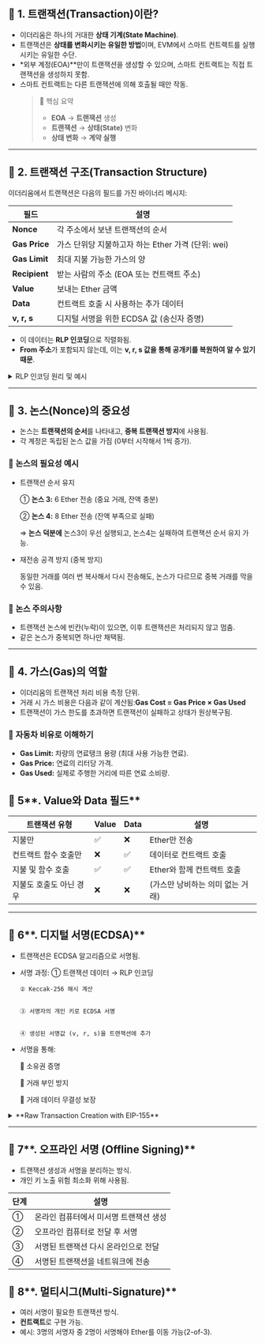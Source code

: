 ## 📌 **1. 트랜잭션(Transaction)이란?**

- 이더리움은 하나의 거대한 **상태 기계(State Machine)**.
- 트랜잭션은 **상태를 변화시키는 유일한 방법**이며, EVM에서 스마트 컨트랙트를 실행시키는 유일한 수단.
- \*외부 계정(EOA)\*\*만이 트랜잭션을 생성할 수 있으며, 스마트 컨트랙트는 직접 트랜잭션을 생성하지 못함.
- 스마트 컨트랙트는 다른 트랜잭션에 의해 호출될 때만 작동.
  > 📍 핵심 요약
  >
  > - **EOA** → **트랜잭션** 생성
  > - **트랜잭션** → **상태(State)** 변화
  > - **상태 변화** → **계약 실행**

---

## 📌 **2. 트랜잭션 구조(Transaction Structure)**

이더리움에서 트랜잭션은 다음의 필드를 가진 바이너리 메시지:

| 필드          | 설명                                               |
| ------------- | -------------------------------------------------- |
| **Nonce**     | 각 주소에서 보낸 트랜잭션의 순서                   |
| **Gas Price** | 가스 단위당 지불하고자 하는 Ether 가격 (단위: wei) |
| **Gas Limit** | 최대 지불 가능한 가스의 양                         |
| **Recipient** | 받는 사람의 주소 (EOA 또는 컨트랙트 주소)          |
| **Value**     | 보내는 Ether 금액                                  |
| **Data**      | 컨트랙트 호출 시 사용하는 추가 데이터              |
| **v, r, s**   | 디지털 서명을 위한 ECDSA 값 (송신자 증명)          |

- 이 데이터는 **RLP 인코딩**으로 직렬화됨.
- **From 주소**가 포함되지 않는데, 이는 **v, r, s 값을 통해 공개키를 복원하여 알 수 있기 때문**.
<details>
<summary>RLP 인코딩 원리 및 예시</summary>

### 📌 **1. RLP (Recursive Length Prefix) 인코딩**

RLP 인코딩은 **이더리움에서 데이터를 효율적으로 저장하고 전송하기 위한 직렬화 방식**이다. 특히 트랜잭션 데이터를 **최소한의 공간**을 차지하도록 압축하는 것이 목적이다.

### ✅ **RLP 인코딩 원리**

RLP는 **두 가지 주요 요소**로 이루어진다.

1. **데이터가 단순한 단일 값** (바이트 스트링)
2. **데이터가 여러 개의 값으로 이루어진 리스트** (배열)

각각의 경우 RLP 인코딩 방식이 다르다.

### ✅ **RLP 인코딩 방식 (단계별)**

**단일 값(Value)의 경우**

1. **0~127 범위(1바이트) 숫자**
   → 그대로 저장 (예: `0x7F` → `0x7F`)
2. **0~55 바이트 데이터**
   → `0x80 + 데이터 길이` + `데이터` (예: `"dog"` → `0x83 646F67`)
3. **56바이트 이상 데이터**
   → `0xB7 + 데이터 길이(바이트)` + `데이터`

**리스트(List)의 경우**

1. **전체 데이터가 55바이트 이하**
   → `0xC0 + 리스트 길이` + `RLP(각 요소)`
2. **전체 데이터가 56바이트 이상**
   → `0xF7 + 리스트 길이(바이트)` + `RLP(각 요소)`

---

### ✅ **RLP 인코딩 예제**

**예제 1: 문자열 "dog" (단일 값)**

1. "dog" → 바이트 변환 → `0x646F67`
2. 길이 = 3바이트 → `0x80 + 3 = 0x83`
3. 최종 결과 = `0x83 646F67`

**예제 2: 리스트 ["cat", "dog"]**

1. "cat" → `0x83636174` (RLP 변환)
2. "dog" → `0x83646F67` (RLP 변환)
3. 리스트 길이 = `0x83636174` + `0x83646F67` = 6바이트
   → `0xC0 + 6 = 0xC6`
4. 최종 결과: `0xC6 83636174 83646F67`

</details>

---

## 📌 **3. 논스(Nonce)의 중요성**

- 논스는 **트랜잭션의 순서**를 나타내고, **중복 트랜잭션 방지**에 사용됨.
- 각 계정은 독립된 논스 값을 가짐 (0부터 시작해서 1씩 증가).

### 🚩 **논스의 필요성 예시**

- 트랜잭션 순서 유지

  ① **논스 3:** 6 Ether 전송 (중요 거래, 잔액 충분)

  ② **논스 4:** 8 Ether 전송 (잔액 부족으로 실패)

  ⇒ **논스 덕분에** 논스3이 우선 실행되고, 논스4는 실패하여 트랜잭션 순서 유지 가능.

- 재전송 공격 방지 (중복 방지)

  동일한 거래를 여러 번 복사해서 다시 전송해도, 논스가 다르므로 중복 거래를 막을 수 있음.

### 🚩 **논스 주의사항**

- 트랜잭션 논스에 빈칸(누락)이 있으면, 이후 트랜잭션은 처리되지 않고 멈춤.
- 같은 논스가 중복되면 하나만 채택됨.

---

## 📌 **4. 가스(Gas)의 역할**

- 이더리움의 트랜잭션 처리 비용 측정 단위.
- 거래 시 가스 비용은 다음과 같이 계산됨:**Gas Cost = Gas Price × Gas Used**
- 트랜잭션이 가스 한도를 초과하면 트랜잭션이 실패하고 상태가 원상복구됨.

### 🚗 **자동차 비유로 이해하기**

- **Gas Limit:** 차량의 연료탱크 용량 (최대 사용 가능한 연료).
- **Gas Price:** 연료의 리터당 가격.
- **Gas Used:** 실제로 주행한 거리에 따른 연료 소비량.

## 📌 5**. Value와 Data 필드**

| 트랜잭션 유형           | Value | Data | 설명                             |
| ----------------------- | ----- | ---- | -------------------------------- |
| 지불만                  | ✅    | ❌   | Ether만 전송                     |
| 컨트랙트 함수 호출만    | ❌    | ✅   | 데이터로 컨트랙트 호출           |
| 지불 및 함수 호출       | ✅    | ✅   | Ether와 함께 컨트랙트 호출       |
| 지불도 호출도 아닌 경우 | ❌    | ❌   | (가스만 낭비하는 의미 없는 거래) |

---

## 📌 6**. 디지털 서명(ECDSA)**

- 트랜잭션은 ECDSA 알고리즘으로 서명됨.
- 서명 과정:
  ① 트랜잭션 데이터 → RLP 인코딩

      ② Keccak-256 해시 계산


      ③ 서명자의 개인 키로 ECDSA 서명


      ④ 생성된 서명값 (v, r, s)을 트랜잭션에 추가

- 서명을 통해:

  🔹 소유권 증명

  🔹 거래 부인 방지

  🔹 거래 데이터 무결성 보장

<details>
<summary>**Raw Transaction Creation with EIP-155**</summary>

### **📌 EIP-155란?**

EIP-155는 **리플레이 공격(Replay Attack) 방지**를 위한 이더리움 개선 제안(Ethereum Improvement Proposal)으로, 2016년에 도입됨.

### **💡 리플레이 공격이 뭔데?**

이전에는 이더리움(ETH)과 이더리움 클래식(ETC)이 같은 체인을 공유하고 있어서, **한쪽 체인에서 보낸 트랜잭션이 다른 체인에서도 유효하게 실행될 수 있는 문제**가 있었어.

예를 들어:

1. A가 B에게 10 ETH를 전송하는 트랜잭션을 Ethereum 메인넷에서 전송 💰
2. B가 이 트랜잭션을 복사해서 Ethereum Classic 네트워크에서도 전송 🤯
3. A는 의도하지 않았지만 B에게 10 ETC도 보냄 😱 (같은 프라이빗 키를 가진 계정이므로)

👉 이 문제를 해결하기 위해 **EIP-155는 트랜잭션에 "체인 ID"를 포함하도록 변경**했어.

👉 각 블록체인마다 고유한 **체인 ID**를 부여해서, 한 네트워크에서 서명한 트랜잭션이 다른 네트워크에서 무효하도록 만듦!

<details>
<summary>EIP-55(이더리움 주소 체크섬, EIP-155랑 다름)</summary>

## **✅ EIP-155 vs EIP-55 차이점**

| EIP         | 개념                        | 역할                                                       | 도입 목적                                                                                                                                     | 예제                                                                  |
| ----------- | --------------------------- | ---------------------------------------------------------- | --------------------------------------------------------------------------------------------------------------------------------------------- | --------------------------------------------------------------------- |
| **EIP-155** | **트랜잭션 리플레이 방지**  | 네트워크마다 트랜잭션을 구별하기 위해 **체인 ID를 추가**   | **Ethereum과 Ethereum Classic 같은 체인이 분리된 후, 서로 다른 체인에서 트랜잭션이 중복 실행되는 문제(리플레이 공격)를 방지하기 위해 도입됨** | _체인 ID:_ _`1`_ _(Ethereum),_ _`61`_ _(Ethereum Classic) 등_         |
| **EIP-55**  | **주소 체크섬 (오타 방지)** | Ethereum 주소의 **대소문자 체크섬**을 추가하여 오타를 감지 | **잘못된 Ethereum 주소 입력을 방지하여, 사용자가 실수로 잘못된 주소로 자금을 보내는 문제를 방지**                                             | _`0x52908400098527886E0F7030069857D2E4169EE7`_ _(EIP-55 적용된 주소)_ |

### 📌 **EIP-55란?**

**EIP-55**는 **Ethereum 주소의 오류 검출을 위한 대소문자 체크섬(Address Checksums)** 방식이야.

Ethereum의 주소는 **40자리 16진수(0**~~**9, A**~~**F)로 구성된 20바이트(160비트) 길이**를 가지는데,

이게 전부 **소문자**나 **대문자**로만 표시될 수도 있어.

✔️ **EIP-55 이전 문제**

- Ethereum의 주소는 대소문자를 구분하지 않아도 유효했음 (즉, `0xabcd...`와 `0xABCD...`는 동일한 주소)
- 하지만 오타가 발생하면, 잘못된 주소로 돈이 보내질 수 있음! 😨

✔️ **EIP-55 이후 해결책**

- **주소의 특정 글자를 대문자로 변환하는 체크섬 방식**을 적용하여 오타를 감지할 수 있도록 변경
- 사용자가 **잘못된 주소를 입력하면, 지갑 소프트웨어에서 오류를 감지**할 수 있음.

---

## **📍 EIP-55 도입 배경 (왜 필요한가?)**

Ethereum의 주소 체계는 Bitcoin과 다르게 **체크섬을 포함하지 않은 순수한 16진수(hex) 포맷**이었음.

즉, **Ethereum의 주소는 원래 오타 감지 기능이 없었음**.

예를 들어:

Bitcoin 주소: `1A1zP1eP5QGefi2DMPTfTL5SLmv7DivfNa` (체크섬 포함)

Ethereum 주소: `0x4bbeeb066ed09b7aed07bf39eee0460dfa261520` (체크섬 없음)

💡 **문제점**

✔️ 사용자가 **한 글자라도 잘못 입력하면**, 완전히 다른 주소로 전송될 가능성이 있음.

✔️ 대부분의 Ethereum 지갑은 **QR 코드**나 **주소 복사-붙여넣기**를 이용하지만,

✔️ **수기로 입력하는 경우** 오타가 발생할 위험이 있음.

✔️ Ethereum 네트워크에는 **"잘못 보낸 트랜잭션을 되돌릴 방법이 없음!"** 😨

💡 **해결책**

✔️ Ethereum 주소를 **Keccak-256 해싱하여 체크섬을 적용하는 방식**을 도입

✔️ 이더리움 주소를 **대소문자 섞인 형태**로 변환하여 **오타 감지 가능**하도록 함.

✔️ 지갑이나 블록 탐색기에서 **체크섬이 적용되지 않은 주소 입력 시 경고**를 띄움.

---

## **📍 EIP-55 체크섬 적용 방식 (어떻게 동작하는가?)**

### **🚀 1️⃣ 기본 원리**

1. Ethereum 주소의 **16진수 표현**을 모두 **소문자로 변환** (`0x` 제외)
2. **Keccak-256 해시**를 생성 (Keccak은 Ethereum에서 사용하는 SHA3 해시 알고리즘)
3. 생성된 해시 값을 이용하여 주소 문자열에서 **일부 문자만 대문자로 변환**
   - Keccak 해시값의 각 바이트를 보고, 7보다 크면 해당 문자를 대문자로 변경
4. 최종적으로 **대소문자가 섞인 체크섬 주소**가 생성됨.

---

### **🚀 2️⃣ 체크섬 변환 예제 (Step by Step)**

예제 주소:

```plain text
복사편집
0x52908400098527886E0F7030069857D2E4169EE7
```

### **✅ Step 1: 소문자로 변환**

```plain text
복사편집
0x52908400098527886e0f7030069857d2e4169ee7
```

### **✅ Step 2: Keccak-256 해시 생성**

해시 결과:

```plain text
복사편집
0x1c1d9c3f78f6a23e902b101f81eb4ac69b8c5e1d3d1b6783f373c3a68818c1b1
```

### **✅ Step 3: 특정 문자 대문자로 변경**

- Keccak 해시의 첫 번째 바이트: `1C` (16진수로 1C = 28)
  → 28 (10진수) → **첫 번째 문자는 그대로 소문자 유지**
- 두 번째 바이트: `1D` (16진수로 1D = 29)
  → 29 (10진수) → **두 번째 문자는 대문자로 변경**

결과적으로 최종 체크섬 적용 주소:

```plain text
복사편집
0x52908400098527886E0F7030069857D2E4169EE7
```

✅ 대소문자가 섞여 있음!

---

## **📍 EIP-55 체크섬이 적용되지 않은 주소와 비교**

| 주소 타입            | 예제 주소                                    |
| -------------------- | -------------------------------------------- |
| 일반 주소 (소문자)   | `0x52908400098527886e0f7030069857d2e4169ee7` |
| 체크섬 주소 (EIP-55) | `0x52908400098527886E0F7030069857D2E4169EE7` |

💡 **차이점**
✔️ **EIP-55 체크섬 주소는 특정 글자가 대문자로 표시됨**

✔️ **소문자로만 된 주소는 오타 감지 불가**

✔️ **체크섬 주소를 사용하면 오타를 감지할 수 있음** (잘못 입력하면 오류 발생)

---

## **📍 EIP-55 적용 방식**

### **🚀 1️⃣ 지갑과 블록 탐색기에서 체크섬 적용**

- Metamask, MyEtherWallet(MEW), Etherscan 같은 **지갑 및 블록 탐색기**는 **EIP-55 체크섬을 적용한 주소만 유효한 것으로 간주**
- 사용자가 **잘못된 대소문자를 입력하면 오류 메시지 출력!** 🚨

### **🚀 2️⃣ 스마트 계약에서 체크섬 검증 가능**

- Solidity에서 `keccak256`을 이용해 체크섬이 올바른지 검증 가능:

```solidity
solidity
복사편집
function validateAddress(string memory _input) public pure returns (bool) {
    return keccak256(abi.encodePacked(_input)) == keccak256(abi.encodePacked("0x52908400098527886E0F7030069857D2E4169EE7"));
}
```

✔️ 이더리움 스마트 컨트랙트에서도 주소의 유효성을 체크할 수 있음!

---

## **📍 체크섬이 적용되지 않은 주소를 입력하면 어떻게 될까?**

**EIP-55가 적용된 시스템에서, 체크섬이 없는 주소를 입력하면 오류 발생!**

예를 들어:

1. Metamask에서 **잘못된 대소문자 주소 입력**
2. Metamask는 **Keccak-256 해시를 확인**하고 올바른지 체크
3. **오류 메시지 출력!** → "주소가 유효하지 않습니다."

---

## **📍 EIP-55의 한계점**

✔️ EIP-55는 **오타를 감지할 수는 있지만, 오타를 교정해 주지는 않음**

✔️ **체크섬이 있는 주소만 인식하는 소프트웨어에서는 체크섬 없는 주소가 오류로 인식될 수 있음**

✔️ QR 코드 스캔이나 복사-붙여넣기를 주로 사용하면 여전히 **체크섬 기능이 크게 필요하지 않을 수도 있음**

---

## **🚀 정리**

### **🔹 EIP-55의 핵심 내용**

✅ **Ethereum 주소의 오타 감지 기능 추가**

✅ **Keccak-256 해싱을 이용하여 특정 문자를 대문자로 변환**

✅ **대소문자가 섞인 주소를 사용하면 오타 방지 가능**

✅ **지갑 및 블록 탐색기에서 체크섬 적용 주소만 허용 가능**

---

### **🔹 EIP-55 적용 시 효과**

✔️ **수동 입력 시 오타 발생 방지**

✔️ **잘못된 주소 입력 시, 지갑이 자동으로 오류 감지**

✔️ **리플레이 공격과 같은 보안 문제는 해결하지 않지만, 트랜잭션을 보낼 때의 실수를 방지**

---

📌 **EIP-55는 트랜잭션을 보호하는 것이 아니라, "주소 입력 실수"를 줄이는 역할을 한다!**

📌 **Ethereum 생태계에서 지갑과 블록 탐색기들은 대부분 EIP-55 체크섬을 적용하고 있다!** ✅

</details>

---

### **📌 EIP-155를 적용한 Raw Transaction 생성 과정**

이제 EIP-155 방식으로 트랜잭션을 어떻게 생성하는지 단계적으로 보자.

### **📍 Step 1: 트랜잭션 데이터 구성**

EIP-155를 적용하면, 기존 트랜잭션 구조에 **"chainId", "0", "0"** 이 추가됨.

기존 구조:

```json
json
복사편집
{
    "nonce": 0,
    "gasPrice": "0x09184e72a000",  // 10 Gwei
    "gasLimit": "0x30000",  // 200,000 Gas
    "to": "0xrecipient_address",
    "value": "0x01",  // 1 wei
    "data": ""  // 일반 ETH 전송이므로 없음
}
```

🚨 **EIP-155 적용 후**

```json
json
복사편집
{
    "nonce": 0,
    "gasPrice": "0x09184e72a000",
    "gasLimit": "0x30000",
    "to": "0xrecipient_address",
    "value": "0x01",
    "data": "",
    "chainId": 1,  // Ethereum 메인넷 체인 ID
    "0": 0,
    "0": 0
}
```

✔️ **체인 ID 추가**

✔️ **"0", "0" 필드 추가**

---

### **📍 Step 2: 트랜잭션 서명**

트랜잭션 데이터를 **RLP-인코딩(RLP-Encoding)**한 후, Keccak-256 해시를 적용한 값을 서명해야 해.

👉 **서명 방식**

1. 위에서 만든 트랜잭션을 RLP 인코딩
2. Keccak-256 해싱 적용
3. **ECDSA 서명**을 사용하여 v, r, s 서명 생성
   - v 값이 **"chainId \* 2 + 35 or 36"** 형태로 변경됨 (EIP-155 적용)
   - 예) `v = (1 * 2) + 35 = 37`

---

### **📍 Step 3: 서명된 트랜잭션 전송**

서명이 완료된 트랜잭션을 Ethereum 네트워크에 전송!

```plain text
js
복사편집
const Web3 = require("web3");
const EthereumTx = require("ethereumjs-tx").Transaction;

const web3 = new Web3("https://mainnet.infura.io/v3/YOUR_INFURA_PROJECT_ID");

const rawTx = {
    nonce: web3.utils.toHex(0),
    gasPrice: web3.utils.toHex(web3.utils.toWei("10", "gwei")),
    gasLimit: web3.utils.toHex(21000),
    to: "0xRecipientAddress",
    value: web3.utils.toHex(web3.utils.toWei("0.1", "ether")),
    chainId: 1  // EIP-155 적용
};

const privateKey = Buffer.from("YOUR_PRIVATE_KEY", "hex");
const tx = new EthereumTx(rawTx, { chain: "mainnet" });
tx.sign(privateKey);

const serializedTx = tx.serialize();
web3.eth.sendSignedTransaction("0x" + serializedTx.toString("hex"))
    .on("receipt", console.log);
```

✔️ **EIP-155 적용됨**

✔️ **체인 ID 포함 → 리플레이 공격 방지**

✔️ **서명 후 전송**

---

### **📌 🚀 쉽게 이해하는 비유**

🔗 **EIP-155 전**

➡️ "서울에서 보낸 택배가 부산에서도 그대로 유효한 상황" (다른 체인에서도 실행됨)

🔗 **EIP-155 후**

➡️ "택배에 `대한민국`이라는 태그를 붙여서, 미국에서는 유효하지 않도록 만듦!" (네트워크 간 구분)

</details>

---

## 📌 7**. 오프라인 서명 (Offline Signing)**

- 트랜잭션 생성과 서명을 분리하는 방식.
- 개인 키 노출 위험 최소화 위해 사용됨.

| 단계 | 설명                                   |
| ---- | -------------------------------------- |
| ①    | 온라인 컴퓨터에서 미서명 트랜잭션 생성 |
| ②    | 오프라인 컴퓨터로 전달 후 서명         |
| ③    | 서명된 트랜잭션 다시 온라인으로 전달   |
| ④    | 서명된 트랜잭션을 네트워크에 전송      |

## 📌 8**. 멀티시그(Multi-Signature)**

- 여러 서명이 필요한 트랜잭션 방식.
- **컨트랙트**로 구현 가능.
- 예시: 3명의 서명자 중 2명이 서명해야 Ether를 이동 가능(2-of-3).
